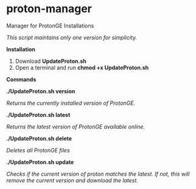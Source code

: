 # proton-manager
Manager for ProtonGE Installations

*This script maintains only one version for simplicity.*


**Installation**

1. Download **UpdateProton.sh**
2. Open a terminal and run **chmod +x UpdateProton.sh**


**Commands**

**./UpdateProton.sh version**

*Returns the currently installed version of ProtonGE.*

**./UpdateProton.sh latest**

*Returns the latest version of ProtonGE available online.*

**./UpdateProton.sh delete**

*Deletes all ProtonGE files*

**./UpdateProton.sh update**

*Checks if the current version of proton matches the latest.*
*If not, this will remove the current version and download the latest.*
